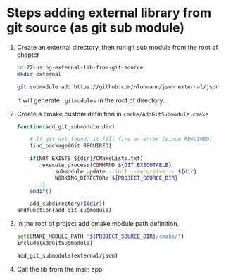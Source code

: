 
# Steps adding external library from git source (as git sub module)
1. Create an external directory, then run git sub module from the root of chapter
    ```bash
    cd 22-using-external-lib-from-git-source
    mkdir external

    git submodule add https://github.com/nlohmann/json external/json
    ```

    It will generate <code>.gitmodules</code> in the root of directory.

2. Create a cmake custom definition in <code>cmake/AddGitSubmodule.cmake</code>
    ```bash
    function(add_git_submodule dir)

        # If git not found, it fill fire an error (since REQUIRED)
        find_package(Git REQUIRED)

        if(NOT EXISTS ${dir}/CMakeLists.txt)
            execute_process(COMMAND ${GIT_EXECUTABLE}
                submodule update --init --recursive -- ${dir}
                WORKING_DIRECTORY ${PROJECT_SOURCE_DIR}
            )
        endif()

        add_subdirectory(${dir})
    endfunction(add_git_submodule)
    ```
    
3. In the root of project add cmake module path definition.

    ```bash
    set(CMAKE_MODULE_PATH "${PROJECT_SOURCE_DIR}/cmake/")
    include(AddGitSubmodule)

    add_git_submodule(external/json)
    ```
    
4. Call the lib from the main app
